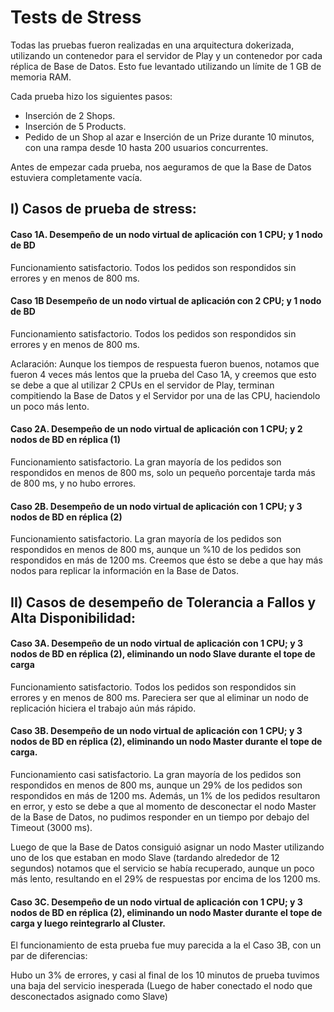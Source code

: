 # Tests de Stress

Todas las pruebas fueron realizadas en una arquitectura dokerizada, utilizando un contenedor para el servidor de Play y un contenedor por cada réplica de Base de Datos. Esto fue levantado utilizando un límite de 1 GB de memoria RAM.

Cada prueba hizo los siguientes pasos:

- Inserción de 2 Shops.
- Inserción de 5 Products.
- Pedido de un Shop al azar e Inserción de un Prize durante 10 minutos, con una rampa desde 10 hasta 200 usuarios concurrentes.

Antes de empezar cada prueba, nos aeguramos de que la Base de Datos estuviera completamente vacía.


## I) Casos de prueba de stress:

#### Caso 1A. Desempeño de un nodo virtual de aplicación con 1 CPU; y 1 nodo de BD

Funcionamiento satisfactorio. Todos los pedidos son respondidos sin errores y en menos de 800 ms.

#### Caso 1B Desempeño de un nodo virtual de aplicación con 2 CPU; y 1 nodo de BD

Funcionamiento satisfactorio. Todos los pedidos son respondidos sin errores y en menos de 800 ms.

Aclaración: Aunque los tiempos de respuesta fueron buenos, notamos que fueron 4 veces más lentos que la prueba del Caso 1A, y creemos que esto se debe a que al utilizar 2 CPUs en el servidor de Play, terminan compitiendo la Base de Datos y el Servidor por una de las CPU, haciendolo un poco más lento.

#### Caso 2A. Desempeño de un nodo virtual de aplicación con 1 CPU; y 2 nodos de BD en réplica (1)

Funcionamiento satisfactorio. La gran mayoría de los pedidos son respondidos en menos de 800 ms, solo un pequeño porcentaje tarda más de 800 ms, y no hubo errores.

#### Caso 2B. Desempeño de un nodo virtual de aplicación con 1 CPU; y 3 nodos de BD en réplica (2)


Funcionamiento satisfactorio. La gran mayoría de los pedidos son respondidos en menos de 800 ms, aunque un %10 de los pedidos son respondidos en más de 1200 ms. Creemos que ésto se debe a que hay más nodos para replicar la información en la Base de Datos.


## II) Casos de desempeño de Tolerancia a Fallos y Alta Disponibilidad:

#### Caso 3A. Desempeño de un nodo virtual de aplicación con 1 CPU; y 3 nodos de BD en réplica (2), eliminando un nodo Slave durante el tope de carga

Funcionamiento satisfactorio. Todos los pedidos son respondidos sin errores y en menos de 800 ms. Pareciera ser que al eliminar un nodo de replicación hiciera el trabajo aún más rápido.

#### Caso 3B. Desempeño de un nodo virtual de aplicación con 1 CPU; y 3 nodos de BD en réplica (2), eliminando un nodo Master durante el tope de carga.

Funcionamiento casi satisfactorio. La gran mayoría de los pedidos son respondidos en menos de 800 ms, aunque un 29% de los pedidos son respondidos en más de 1200 ms. Además, un 1% de los pedidos resultaron en error, y esto se debe a que al momento de desconectar el nodo Master de la Base de Datos, no pudimos responder en un tiempo por debajo del Timeout (3000 ms). 

Luego de que la Base de Datos consiguió asignar un nodo Master utilizando uno de los que estaban en modo Slave (tardando alrededor de 12 segundos) notamos que el servicio se había recuperado, aunque un poco más lento, resultando en el 29% de respuestas por encima de los 1200 ms.

#### Caso 3C. Desempeño de un nodo virtual de aplicación con 1 CPU; y 3 nodos de BD en réplica (2), eliminando un nodo Master durante el tope de carga y luego reintegrarlo al Cluster.

El funcionamiento de esta prueba fue muy parecida a la el Caso 3B, con un par de diferencias:

Hubo un 3% de errores, y casi al final de los 10 minutos de prueba tuvimos una baja del servicio inesperada (Luego de haber conectado el nodo que desconectados asignado como Slave)